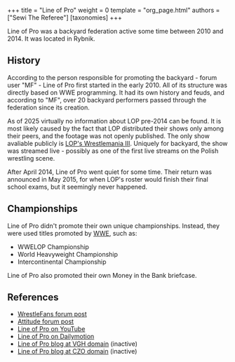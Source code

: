 +++
title = "Line of Pro"
weight = 0
template = "org_page.html"
authors = ["Sewi The Referee"]
[taxonomies]
+++

Line of Pro was a backyard federation active some time between 2010 and 2014. It was located in Rybnik.

## History

According to the person responsible for promoting the backyard - forum user "MF" - Line of Pro first started in the early 2010. All of its structure was directly based on WWE programming. It had its own history and feuds, and according to "MF", over 20 backyard performers passed through the federation since its creation.

As of 2025 virtually no information about LOP pre-2014 can be found. It is most likely caused by the fact that LOP distributed their shows only among their peers, and the footage was not openly published. The only show avaliable publicly is [LOP's Wrestlemania III](@/e/lop/2014-04-27-lop-wrestlemania-iii.md). Uniquely for backyard, the show was streamed live - possibly as one of the first live streams on the Polish wrestling scene.

After April 2014, Line of Pro went quiet for some time. Their return was announced in May 2015, for when LOP's roster would finish their final school exams, but it seemingly never happened.

## Championships 

Line of Pro didn't promote their own unique championships. Instead, they were used titles promoted by [WWE](@/o/wwe.md), such as:

- WWELOP Championship
- World Heavyweight Championship
- Intercontinental Championship

Line of Pro also promoted their own Money in the Bank briefcase.

## References

* [WrestleFans forum post](https://wrestlefans.pl/forum/viewtopic.php?f=59&t=40392)
* [Attitude forum post](https://forum.wrestling.pl/topic/35467-backyard-lop-wrestlemania-live-stream)
* [Line of Pro on YouTube](https://www.youtube.com/@WWELOP/)
* [Line of Pro on Dailymotion](https://www.dailymotion.com/wwelop/videos)
* [Line of Pro blog at VGH domain](http://wrestlinglop.vgh.pl) (inactive)
* [Line of Pro blog at CZO domain](http://wrestlinglop.czo.pl) (inactive)
